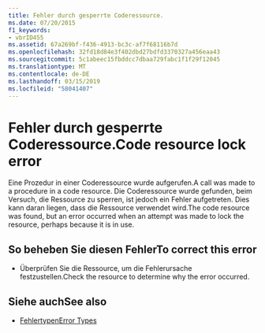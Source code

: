 ```yaml
---
title: Fehler durch gesperrte Coderessource.
ms.date: 07/20/2015
f1_keywords:
- vbrID455
ms.assetid: 67a269bf-f436-4913-bc3c-af7f68116b7d
ms.openlocfilehash: 32fd18d84e3f402dbd27bdfd3370327a456eaa43
ms.sourcegitcommit: 5c1abeec15fbddcc7dbaa729fabc1f1f29f12045
ms.translationtype: MT
ms.contentlocale: de-DE
ms.lasthandoff: 03/15/2019
ms.locfileid: "58041407"
---
```

# <a name="code-resource-lock-error"></a><span data-ttu-id="81525-102">Fehler durch gesperrte Coderessource.</span><span class="sxs-lookup"><span data-stu-id="81525-102">Code resource lock error</span></span>
<span data-ttu-id="81525-103">Eine Prozedur in einer Coderessource wurde aufgerufen.</span><span class="sxs-lookup"><span data-stu-id="81525-103">A call was made to a procedure in a code resource.</span></span> <span data-ttu-id="81525-104">Die Coderessource wurde gefunden, beim Versuch, die Ressource zu sperren, ist jedoch ein Fehler aufgetreten. Dies kann daran liegen, dass die Ressource verwendet wird.</span><span class="sxs-lookup"><span data-stu-id="81525-104">The code resource was found, but an error occurred when an attempt was made to lock the resource, perhaps because it is in use.</span></span>  
  
## <a name="to-correct-this-error"></a><span data-ttu-id="81525-105">So beheben Sie diesen Fehler</span><span class="sxs-lookup"><span data-stu-id="81525-105">To correct this error</span></span>  
  
-   <span data-ttu-id="81525-106">Überprüfen Sie die Ressource, um die Fehlerursache festzustellen.</span><span class="sxs-lookup"><span data-stu-id="81525-106">Check the resource to determine why the error occurred.</span></span>  
  
## <a name="see-also"></a><span data-ttu-id="81525-107">Siehe auch</span><span class="sxs-lookup"><span data-stu-id="81525-107">See also</span></span>

- [<span data-ttu-id="81525-108">Fehlertypen</span><span class="sxs-lookup"><span data-stu-id="81525-108">Error Types</span></span>](../../visual-basic/programming-guide/language-features/error-types.md)
